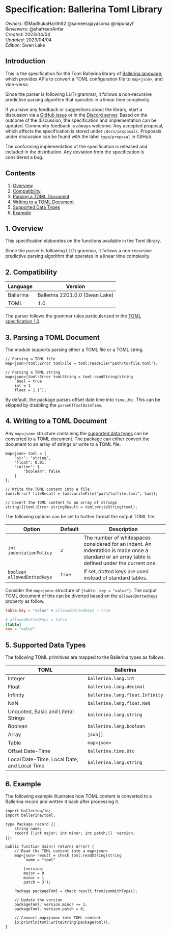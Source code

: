 # Specification: Ballerina Toml Library

_Owners_: @MadhukaHarith92 @sameerajayasoma @nipunayf  
_Reviewers_: @shafreenAnfar  
_Created_: 2023/04/04  
_Updated_: 2023/04/04  
_Edition_: Swan Lake

## Introduction
This is the specification for the Toml Ballerina library of [Ballerina language](https://ballerina.io/), which provides APIs to convert a TOML configuration file to `map<json>`, and vice-versa.

Since the parser is following LL(1) grammar, it follows a non-recursive predictive parsing algorithm that operates in a linear time complexity.

If you have any feedback or suggestions about the library, start a discussion via a [GitHub issue](https://github.com/ballerina-platform/ballerina-standard-library/issues) or in the [Discord server](https://discord.gg/ballerinalang). Based on the outcome of the discussion, the specification and implementation can be updated. Community feedback is always welcome. Any accepted proposal, which affects the specification is stored under `/docs/proposals`. Proposals under discussion can be found with the label `type/proposal` in GitHub.

The conforming implementation of the specification is released and included in the distribution. Any deviation from the specification is considered a bug.

## Contents

1. [Overview](#1-overview)
2. [Compatibility](#2-compatibility)
3. [Parsing a TOML Document](#3-parsing-a-toml-document)
4. [Writing to a TOML Document](#4-writing-to-a-toml-document)
5. [Supported Data Types](#5-supported-data-types)
6. [Example](#6-example)

## 1. Overview
This specification elaborates on the functions available in the Toml library.

Since the parser is following LL(1) grammar, it follows a non-recursive predictive parsing algorithm that operates in a linear time complexity.

## 2. Compatibility

| Language  | Version                        |
| --------- | ------------------------------ |
| Ballerina | Ballerina 2201.0.0 (Swan Lake) |
| TOML      | 1.0                            |

The parser follows the grammar rules particularized in the [TOML specification 1.0](https://toml.io/en/v1.0.0).

## 3. Parsing a TOML Document

The module supports parsing either a TOML file or a TOML string.

```ballerina
// Parsing a TOML file
map<json>|toml:Error tomlFile = toml:readFile("path/to/file.toml");

// Parsing a TOML string
map<json>|toml:Error tomLString = toml:readString(string
    `bool = true
    int = 1
    float = 1.1`);
```

By default, the package parses offset date time into `time.Utc`. This can be skipped by disabling the `parseOffsetDateTime`.

## 4. Writing to a TOML Document

Any `map<json>` structure containing the [supported data types](#Supported-Data-Types) can be converted to a TOML document. The package can either convert the document to an array of strings or write to a TOML file.

```ballerina
map<json> toml = {
    "str": "string",
    "float": 0.01,
    "inline": {
        "boolean": false
    }
};

// Write the TOML content into a file
toml:Error? fileResult = toml:writeFile("path/to/file.toml", toml);

// Covert the TOML content to an array of strings
string[]|toml:Error stringResult = toml:writeString(toml);
```



The following options can be set to further format the output TOML file.

| Option                      | Default | Description                                                                                                                                  |
| --------------------------- | ------- | -------------------------------------------------------------------------------------------------------------------------------------------- |
| `int indentationPolicy`     | `2`     | The number of whitespaces considered for an indent. An indentation is made once a standard or an array table is defined under the current one. |
| `boolean allowedDottedKeys` | `true`  | If set, dotted keys are used instead of standard tables.                                                                                     |

Consider the `map<json>` structure of  `{table: key = "value"}`. The output TOML document of this can be diverted based on the `allowedDottedKeys` property as follow.

```toml
table.key = "value" # allowedDottedKeys = true

# allowedDottedKeys = false
[table]
key = "value"
```

## 5. Supported Data Types

The following TOML primitives are mapped to the Ballerina types as follows.

| TOML                                        | Ballerina                       |
| ------------------------------------------- | ------------------------------- |
| Integer                                     | `ballerina.lang.int`            |
| Float                                       | `ballerina.lang.decimal`        |
| Infinity                                    | `ballerina.lang.float.Infinity` |
| NaN                                         | `ballerina.lang.float.NaN`      |
| Unquoted, Basic and Literal Strings         | `ballerina.lang.string`         |
| Boolean                                     | `ballerina.lang.boolean`        |
| Array                                       | `json[]`                        |
| Table                                       | `map<json>`                     |
| Offset Date-Time                            | `ballerina.time.Utc`            |
| Local Date-Time, Local Date, and Local Time | `ballerina.lang.string`         |

## 6. Example

The following example illustrates how TOML content is converted to a Ballerina record and written it back after processing it.

```ballerina
import ballerina/io;
import ballerina/toml;

type Package record {|
    string name;
    record {|int major; int minor; int patch;|} 'version;
|};

public function main() returns error? {
    // Read the TOML content into a map<json>
    map<json> result = check toml:readString(string
        `name = "toml"

        [version]
        major = 0
        minor = 1
        patch = 3`);

    Package packageToml = check result.fromJsonWithType();

    // Update the version 
    packageToml.'version.minor += 1;
    packageToml.'version.patch = 0;

    // Convert map<json> into TOML content
    io:println(toml:writeString(packageToml));
}
```
